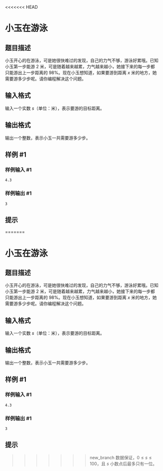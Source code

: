 <<<<<<< HEAD
# 小玉在游泳

## 题目描述

小玉开心的在游泳，可是她很快难过的发现，自己的力气不够，游泳好累哦。已知小玉第一步能游 $2$ 米，可是随着越来越累，力气越来越小，她接下来的每一步都只能游出上一步距离的 $98\%$。现在小玉想知道，如果要游到距离 $x$ 米的地方，她需要游多少步呢。请你编程解决这个问题。

## 输入格式

输入一个实数 $s$（单位：米），表示要游的目标距离。

## 输出格式

输出一个整数，表示小玉一共需要游多少步。

## 样例 #1

### 样例输入 #1

```
4.3
```

### 样例输出 #1

```
3
```

## 提示

=======
# 小玉在游泳

## 题目描述

小玉开心的在游泳，可是她很快难过的发现，自己的力气不够，游泳好累哦。已知小玉第一步能游 $2$ 米，可是随着越来越累，力气越来越小，她接下来的每一步都只能游出上一步距离的 $98\%$。现在小玉想知道，如果要游到距离 $x$ 米的地方，她需要游多少步呢。请你编程解决这个问题。

## 输入格式

输入一个实数 $s$（单位：米），表示要游的目标距离。

## 输出格式

输出一个整数，表示小玉一共需要游多少步。

## 样例 #1

### 样例输入 #1

```
4.3
```

### 样例输出 #1

```
3
```

## 提示

>>>>>>> new_branch
数据保证，$0 \leq s \leq 100$，且 $s$ 小数点后最多只有一位。